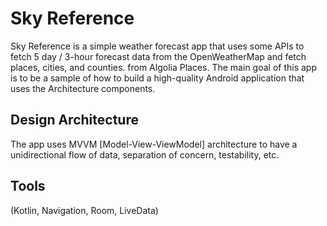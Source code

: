 # Sky Reference

Sky Reference is a simple weather forecast app that uses some APIs to fetch 5 day / 3-hour forecast data from the OpenWeatherMap and fetch places, cities, and counties. from Algolia Places. The main goal of this app is to be a sample of how to build a high-quality Android application that uses the Architecture components.

## Design Architecture 

The app uses MVVM [Model-View-ViewModel] architecture to have a unidirectional flow of data, separation of concern, testability, etc.

## Tools

(Kotlin, Navigation, Room, LiveData)
